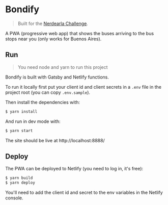 # Bondify

> Built for the [Nerdearla Challenge](https://www.topcoder.com/challenges/30103942).

A PWA (progressive web app) that shows the buses arriving to the bus stops near you (only works for Buenos Aires).

## Run

> You need node and yarn to run this project

Bondify is built with Gatsby and Netlify functions.

To run it locally first put your client id and client secrets in a `.env` file in the project root (you can copy `.env.sample`).

Then install the dependencies with:

```bash
$ yarn install
```

And run in dev mode with:

```bash
$ yarn start
```

The site should be live at http://localhost:8888/

## Deploy

The PWA can be deployed to Netlify (you need to log in, it's free):

```bash
$ yarn build
$ yarn deploy
```

You'll need to add the client id and secret to the env variables in the Netlify console.
